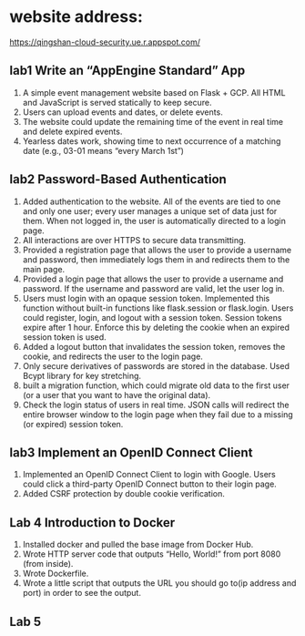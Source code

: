 # website address: 
https://qingshan-cloud-security.ue.r.appspot.com/


## lab1     Write an “AppEngine Standard” App
1. A simple event management website based on Flask + GCP. All HTML and JavaScript is served statically to keep secure. 
2. Users can upload events and dates, or delete events.   
3. The website could update the remaining time of the event in real time and delete expired events.  
4. Yearless dates work, showing time to next occurrence of a matching date (e.g., 03-01 means “every March 1st”)  


## lab2     Password-Based Authentication
1. Added authentication to the website. All of the events are tied to one and only one user; every user manages a unique set of data just for them. When not logged in, the user is automatically directed to a login page.  
2. All interactions are over HTTPS to secure data transmitting.  
3. Provided a registration page that allows the user to provide a username and password, then immediately logs them in and redirects them to the main page.  
4. Provided a login page that allows the user to provide a username and password. If the username and password are valid, let the user log in.  
5. Users must login with an opaque session token. Implemented this function without built-in functions like flask.session or flask.login. Users could register, login, and logout with a session token. Session tokens expire after 1 hour. Enforce this by deleting the cookie when an expired session token is used.  
6. Added a logout button that invalidates the session token, removes the cookie, and redirects the user to the login page.  
7. Only secure derivatives of passwords are stored in the database. Used Bcypt library for key stretching.  
8. built a migration function, which could migrate old data to the first user (or a user that you want to have the original data).
9. Check the login status of users in real time. JSON calls will redirect the entire browser window to the login page when they fail due to a missing (or expired) session token.  



## lab3     Implement an OpenID Connect Client
1. Implemented an OpenID Connect Client to login with Google. Users could click a third-party OpenID Connect button to their login page.
2. Added CSRF protection by double cookie verification.


## Lab 4   Introduction to Docker
1. Installed docker and pulled the base image from Docker Hub.
2. Wrote HTTP server code that outputs “Hello, World!” from port 8080 (from inside).
3. Wrote Dockerfile. 
4. Wrote a little script that outputs the URL you should go to(ip address and port) in order to see the output.


## Lab 5

